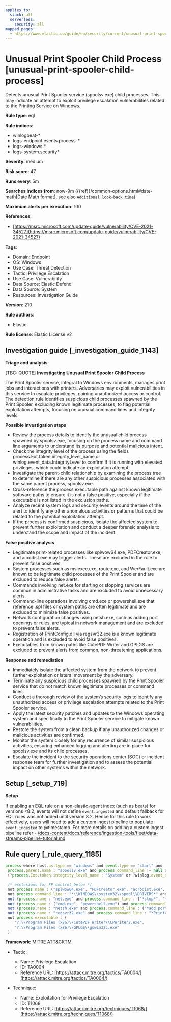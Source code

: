 ```yaml
---
applies_to:
  stack: all
  serverless:
    security: all
mapped_pages:
  - https://www.elastic.co/guide/en/security/current/unusual-print-spooler-child-process.html
---
```


# Unusual Print Spooler Child Process [unusual-print-spooler-child-process]

Detects unusual Print Spooler service (spoolsv.exe) child processes. This may indicate an attempt to exploit privilege escalation vulnerabilities related to the Printing Service on Windows.

**Rule type**: eql

**Rule indices**:

* winlogbeat-*
* logs-endpoint.events.process-*
* logs-windows.*
* logs-system.security*

**Severity**: medium

**Risk score**: 47

**Runs every**: 5m

**Searches indices from**: now-9m ({{ref}}/common-options.html#date-math[Date Math format], see also [`Additional look-back time`](docs-content://solutions/security/detect-and-alert/create-detection-rule.md#rule-schedule))

**Maximum alerts per execution**: 100

**References**:

* [https://msrc.microsoft.com/update-guide/vulnerability/CVE-2021-34527](https://msrc.microsoft.com/update-guide/vulnerability/CVE-2021-34527)

**Tags**:

* Domain: Endpoint
* OS: Windows
* Use Case: Threat Detection
* Tactic: Privilege Escalation
* Use Case: Vulnerability
* Data Source: Elastic Defend
* Data Source: System
* Resources: Investigation Guide

**Version**: 210

**Rule authors**:

* Elastic

**Rule license**: Elastic License v2

## Investigation guide [_investigation_guide_1143]

**Triage and analysis**

[TBC: QUOTE]
**Investigating Unusual Print Spooler Child Process**

The Print Spooler service, integral to Windows environments, manages print jobs and interactions with printers. Adversaries may exploit vulnerabilities in this service to escalate privileges, gaining unauthorized access or control. The detection rule identifies suspicious child processes spawned by the Print Spooler, excluding known legitimate processes, to flag potential exploitation attempts, focusing on unusual command lines and integrity levels.

**Possible investigation steps**

* Review the process details to identify the unusual child process spawned by spoolsv.exe, focusing on the process name and command line arguments to understand its purpose and potential malicious intent.
* Check the integrity level of the process using the fields process.Ext.token.integrity_level_name or winlog.event_data.IntegrityLevel to confirm if it is running with elevated privileges, which could indicate an exploitation attempt.
* Investigate the parent-child relationship by examining the process tree to determine if there are any other suspicious processes associated with the same parent process, spoolsv.exe.
* Cross-reference the process executable path against known legitimate software paths to ensure it is not a false positive, especially if the executable is not listed in the exclusion paths.
* Analyze recent system logs and security events around the time of the alert to identify any other anomalous activities or patterns that could be related to the potential exploitation attempt.
* If the process is confirmed suspicious, isolate the affected system to prevent further exploitation and conduct a deeper forensic analysis to understand the scope and impact of the incident.

**False positive analysis**

* Legitimate print-related processes like splwow64.exe, PDFCreator.exe, and acrodist.exe may trigger alerts. These are excluded in the rule to prevent false positives.
* System processes such as msiexec.exe, route.exe, and WerFault.exe are known to be legitimate child processes of the Print Spooler and are excluded to reduce false alerts.
* Commands involving net.exe for starting or stopping services are common in administrative tasks and are excluded to avoid unnecessary alerts.
* Command-line operations involving cmd.exe or powershell.exe that reference .spl files or system paths are often legitimate and are excluded to minimize false positives.
* Network configuration changes using netsh.exe, such as adding port openings or rules, are typical in network management and are excluded to prevent false alerts.
* Registration of PrintConfig.dll via regsvr32.exe is a known legitimate operation and is excluded to avoid false positives.
* Executables from known paths like CutePDF Writer and GPLGS are excluded to prevent alerts from common, non-threatening applications.

**Response and remediation**

* Immediately isolate the affected system from the network to prevent further exploitation or lateral movement by the adversary.
* Terminate any suspicious child processes spawned by the Print Spooler service that do not match known legitimate processes or command lines.
* Conduct a thorough review of the system’s security logs to identify any unauthorized access or privilege escalation attempts related to the Print Spooler service.
* Apply the latest security patches and updates to the Windows operating system and specifically to the Print Spooler service to mitigate known vulnerabilities.
* Restore the system from a clean backup if any unauthorized changes or malicious activities are confirmed.
* Monitor the system closely for any recurrence of similar suspicious activities, ensuring enhanced logging and alerting are in place for spoolsv.exe and its child processes.
* Escalate the incident to the security operations center (SOC) or incident response team for further investigation and to assess the potential impact on other systems within the network.


## Setup [_setup_719]

**Setup**

If enabling an EQL rule on a non-elastic-agent index (such as beats) for versions <8.2, events will not define `event.ingested` and default fallback for EQL rules was not added until version 8.2. Hence for this rule to work effectively, users will need to add a custom ingest pipeline to populate `event.ingested` to @timestamp. For more details on adding a custom ingest pipeline refer - [/docs-content/docs/reference/ingestion-tools/fleet/data-streams-pipeline-tutorial.md](docs-content://reference/ingestion-tools/fleet/data-streams-pipeline-tutorial.md)


## Rule query [_rule_query_1185]

```js
process where host.os.type == "windows" and event.type == "start" and
 process.parent.name : "spoolsv.exe" and process.command_line != null and
 (?process.Ext.token.integrity_level_name : "System" or ?winlog.event_data.IntegrityLevel : "System") and

 /* exclusions for FP control below */
 not process.name : ("splwow64.exe", "PDFCreator.exe", "acrodist.exe", "spoolsv.exe", "msiexec.exe", "route.exe", "WerFault.exe") and
 not process.command_line : "*\\WINDOWS\\system32\\spool\\DRIVERS*" and
 not (process.name : "net.exe" and process.command_line : ("*stop*", "*start*")) and
 not (process.name : ("cmd.exe", "powershell.exe") and process.command_line : ("*.spl*", "*\\program files*", "*route add*")) and
 not (process.name : "netsh.exe" and process.command_line : ("*add portopening*", "*rule name*")) and
 not (process.name : "regsvr32.exe" and process.command_line : "*PrintConfig.dll*") and
 not process.executable : (
    "?:\\Program Files (x86)\\CutePDF Writer\\CPWriter2.exe",
    "?:\\Program Files (x86)\\GPLGS\\gswin32c.exe"
 )
```

**Framework**: MITRE ATT&CKTM

* Tactic:

    * Name: Privilege Escalation
    * ID: TA0004
    * Reference URL: [https://attack.mitre.org/tactics/TA0004/](https://attack.mitre.org/tactics/TA0004/)

* Technique:

    * Name: Exploitation for Privilege Escalation
    * ID: T1068
    * Reference URL: [https://attack.mitre.org/techniques/T1068/](https://attack.mitre.org/techniques/T1068/)



